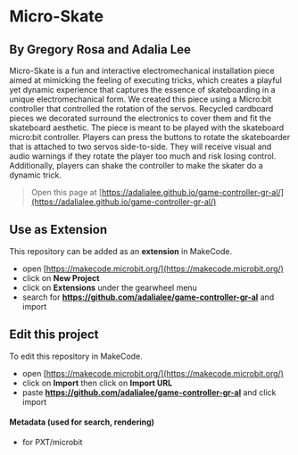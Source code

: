 # Micro-Skate
## By Gregory Rosa and Adalia Lee
Micro-Skate is a fun and interactive electromechanical installation piece aimed at mimicking the feeling of executing tricks, which creates a playful yet dynamic experience that captures the essence of skateboarding in a unique electromechanical form. We created this piece using a Micro:bit controller that controlled the rotation of the servos. Recycled cardboard pieces we decorated surround the electronics to cover them and fit the skateboard aesthetic. The piece is meant to be played with the skateboard micro:bit controller. Players can press the buttons to rotate the skateboarder that is attached to two servos side-to-side. They will receive visual and audio warnings if they rotate the player too much and risk losing control. Additionally, players can shake the controller to make the skater do a dynamic trick.


> Open this page at [https://adalialee.github.io/game-controller-gr-al/](https://adalialee.github.io/game-controller-gr-al/)

## Use as Extension

This repository can be added as an **extension** in MakeCode.

* open [https://makecode.microbit.org/](https://makecode.microbit.org/)
* click on **New Project**
* click on **Extensions** under the gearwheel menu
* search for **https://github.com/adalialee/game-controller-gr-al** and import

## Edit this project

To edit this repository in MakeCode.

* open [https://makecode.microbit.org/](https://makecode.microbit.org/)
* click on **Import** then click on **Import URL**
* paste **https://github.com/adalialee/game-controller-gr-al** and click import

#### Metadata (used for search, rendering)

* for PXT/microbit
<script src="https://makecode.com/gh-pages-embed.js"></script><script>makeCodeRender("{{ site.makecode.home_url }}", "{{ site.github.owner_name }}/{{ site.github.repository_name }}");</script>
